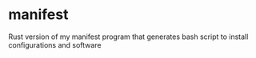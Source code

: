 # manifest
Rust version of my manifest program that generates bash script to install configurations and software
